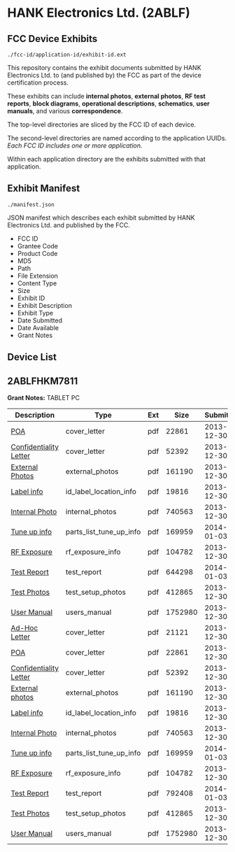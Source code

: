 # HANK Electronics Ltd. (2ABLF)
## FCC Device Exhibits

```
./fcc-id/application-id/exhibit-id.ext
```

This repository contains the exhibit documents submitted by HANK Electronics Ltd. to (and published by) the FCC as part of the device certification process.

These exhibits can include **internal photos**, **external photos**, **RF test reports**, **block diagrams**, **operational descriptions**, **schematics**, **user manuals**, and various **correspondence**.

The top-level directories are sliced by the FCC ID of each device.

The second-level directories are named according to the application UUIDs. *Each FCC ID includes one or more application.*

Within each application directory are the exhibits submitted with that application. 

## Exhibit Manifest

```
./manifest.json
```

JSON manifest which describes each exhibit submitted by HANK Electronics Ltd. and published by the FCC.

- FCC ID
- Grantee Code
- Product Code
- MD5
- Path
- File Extension
- Content Type
- Size
- Exhibit ID
- Exhibit Description
- Exhibit Type
- Date Submitted
- Date Available
- Grant Notes

## Device List
## 2ABLFHKM7811
**Grant Notes:** TABLET PC

| Description | Type | Ext | Size | Submitted | Available |
| ----------- | ---- | --- | ---- | --------- | --------- |
| [POA](2ABLFHKM7811/eb72469663b5f80994d1e61366748604/2153727.pdf) | cover_letter | pdf | 22861 | 2013-12-30 | 2013-12-30 |
| [Confidentiality Letter](2ABLFHKM7811/eb72469663b5f80994d1e61366748604/2153732.pdf) | cover_letter | pdf | 52392 | 2013-12-30 | 2013-12-30 |
| [External Photos](2ABLFHKM7811/eb72469663b5f80994d1e61366748604/2153728.pdf) | external_photos | pdf | 161190 | 2013-12-30 | 2013-12-30 |
| [Label info](2ABLFHKM7811/eb72469663b5f80994d1e61366748604/2153731.pdf) | id_label_location_info | pdf | 19816 | 2013-12-30 | 2013-12-30 |
| [Internal Photo](2ABLFHKM7811/eb72469663b5f80994d1e61366748604/2153730.pdf) | internal_photos | pdf | 740563 | 2013-12-30 | 2013-12-30 |
| [Tune up info](2ABLFHKM7811/eb72469663b5f80994d1e61366748604/2156695.pdf) | parts_list_tune_up_info | pdf | 169959 | 2014-01-03 | 2013-12-30 |
| [RF Exposure](2ABLFHKM7811/eb72469663b5f80994d1e61366748604/2153733.pdf) | rf_exposure_info | pdf | 104782 | 2013-12-30 | 2013-12-30 |
| [Test Report](2ABLFHKM7811/eb72469663b5f80994d1e61366748604/2156715.pdf) | test_report | pdf | 644298 | 2014-01-03 | 2013-12-30 |
| [Test Photos](2ABLFHKM7811/eb72469663b5f80994d1e61366748604/2153734.pdf) | test_setup_photos | pdf | 412865 | 2013-12-30 | 2013-12-30 |
| [User Manual](2ABLFHKM7811/eb72469663b5f80994d1e61366748604/2153736.pdf) | users_manual | pdf | 1752980 | 2013-12-30 | 2013-12-30 |
| [Ad-Hoc Letter](2ABLFHKM7811/e730f0f8d014e3825fe12b5e502c93d6/2153752.pdf) | cover_letter | pdf | 21121 | 2013-12-30 | 2013-12-30 |
| [POA](2ABLFHKM7811/e730f0f8d014e3825fe12b5e502c93d6/2153727.pdf) | cover_letter | pdf | 22861 | 2013-12-30 | 2013-12-30 |
| [Confidentiality Letter](2ABLFHKM7811/e730f0f8d014e3825fe12b5e502c93d6/2153732.pdf) | cover_letter | pdf | 52392 | 2013-12-30 | 2013-12-30 |
| [External photos](2ABLFHKM7811/e730f0f8d014e3825fe12b5e502c93d6/2153728.pdf) | external_photos | pdf | 161190 | 2013-12-30 | 2013-12-30 |
| [Label info](2ABLFHKM7811/e730f0f8d014e3825fe12b5e502c93d6/2153731.pdf) | id_label_location_info | pdf | 19816 | 2013-12-30 | 2013-12-30 |
| [Internal Photo](2ABLFHKM7811/e730f0f8d014e3825fe12b5e502c93d6/2153730.pdf) | internal_photos | pdf | 740563 | 2013-12-30 | 2013-12-30 |
| [Tune up info](2ABLFHKM7811/e730f0f8d014e3825fe12b5e502c93d6/2156695.pdf) | parts_list_tune_up_info | pdf | 169959 | 2014-01-03 | 2013-12-30 |
| [RF Exposure](2ABLFHKM7811/e730f0f8d014e3825fe12b5e502c93d6/2153733.pdf) | rf_exposure_info | pdf | 104782 | 2013-12-30 | 2013-12-30 |
| [Test Report](2ABLFHKM7811/e730f0f8d014e3825fe12b5e502c93d6/2156699.pdf) | test_report | pdf | 792408 | 2014-01-03 | 2013-12-30 |
| [Test Photos](2ABLFHKM7811/e730f0f8d014e3825fe12b5e502c93d6/2153734.pdf) | test_setup_photos | pdf | 412865 | 2013-12-30 | 2013-12-30 |
| [User Manual](2ABLFHKM7811/e730f0f8d014e3825fe12b5e502c93d6/2153736.pdf) | users_manual | pdf | 1752980 | 2013-12-30 | 2013-12-30 |
